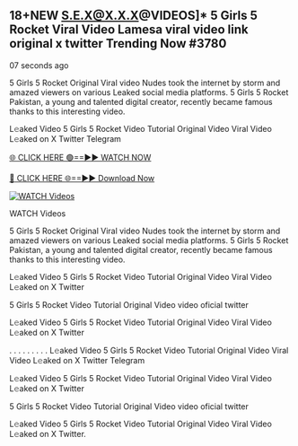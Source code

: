 ## 18+NEW S.E.X@X.X.X@VIDEOS]* 5 Girls 5 Rocket Viral Video Lamesa viral video link original x twitter Trending Now #3780

07 seconds ago

5 Girls 5 Rocket Original Viral video Nudes took the internet by storm and amazed viewers on various Leaked social media platforms. 5 Girls 5 Rocket Pakistan, a young and talented digital creator, recently became famous thanks to this interesting video.

L𝚎aked Video 5 Girls 5 Rocket Video Tutorial Original Video Viral Video L𝚎aked on X Twitter Telegram

[🌐 CLICK HERE 🟢==►► WATCH NOW](https://viral-video-full-free.blogspot.com/)

[🔴 CLICK HERE 🌐==►► Download Now](https://viral-video-full-free.blogspot.com/)

[![WATCH Videos](https://i.imgur.com/dJHk4Zq.gif)](https://viral-video-full-free.blogspot.com/)

WATCH Videos

5 Girls 5 Rocket Original Viral video Nudes took the internet by storm and amazed viewers on various Leaked social media platforms. 5 Girls 5 Rocket Pakistan, a young and talented digital creator, recently became famous thanks to this interesting video.

L𝚎aked Video 5 Girls 5 Rocket Video Tutorial Original Video Viral Video L𝚎aked on X Twitter

5 Girls 5 Rocket Video Tutorial Original Video video oficial twitter

L𝚎aked Video 5 Girls 5 Rocket Video Tutorial Original Video Viral Video L𝚎aked on X Twitter

. . . . . . . . . L𝚎aked Video 5 Girls 5 Rocket Video Tutorial Original Video Viral Video L𝚎aked on X Twitter Telegram

L𝚎aked Video 5 Girls 5 Rocket Video Tutorial Original Video Viral Video L𝚎aked on X Twitter

5 Girls 5 Rocket Video Tutorial Original Video video oficial twitter

L𝚎aked Video 5 Girls 5 Rocket Video Tutorial Original Video Viral Video L𝚎aked on X Twitter.
